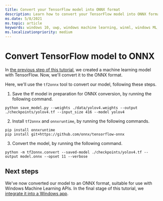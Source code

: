 ```yaml
---
title: Convert your TensorFlow model into ONNX format
description: Learn how to convert your TensorFlow model into ONNX format, for use with Windows Machine Learning APIs.
ms.date: 5/8/2021
ms.topic: article
keywords: windows 10, uwp, windows machine learning, winml, windows ML, tutorials, pytorch
ms.localizationpriority: medium
---
```


# Convert TensorFlow model to ONNX

In [the previous step of this tutorial](tensorflow-train-model.md), we created a machine learning model with TensorFlow. Now, we'll convert it to the ONNX format.

Here, we'll use the `tf2onnx` tool to convert our model, following these steps.

1. Save the tf model in preparation for ONNX conversion, by running the following command.

`python save_model.py --weights ./data/yolov4.weights --output ./checkpoints/yolov4.tf --input_size 416 --model yolov4`

2. Install `tf2onnx` and `onnxruntime`, by running the following commands.

```
pip install onnxruntime
pip install git+https://github.com/onnx/tensorflow-onnx
```

3. Convert the model, by running the following command.

`python -m tf2onnx.convert --saved-model ./checkpoints/yolov4.tf --output model.onnx --opset 11 --verbose`

## Next steps

We've now converted our model to an ONNX format, suitable for use with Windows Machine Learning APIs. In the final stage of this tutorial, we [integrate it into a Windows app](tensorflow-deploy-model.md).
